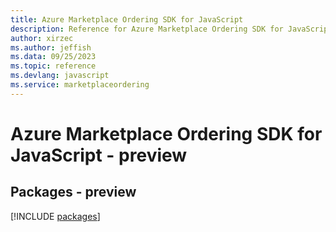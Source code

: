 ```yaml
---
title: Azure Marketplace Ordering SDK for JavaScript
description: Reference for Azure Marketplace Ordering SDK for JavaScript
author: xirzec
ms.author: jeffish
ms.data: 09/25/2023
ms.topic: reference
ms.devlang: javascript
ms.service: marketplaceordering
---
```

# Azure Marketplace Ordering SDK for JavaScript - preview
## Packages - preview
[!INCLUDE [packages](marketplace-ordering-index.md)]